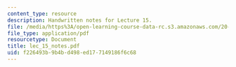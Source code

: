 ```yaml
---
content_type: resource
description: Handwritten notes for Lecture 15.
file: /media/https%3A/open-learning-course-data-rc.s3.amazonaws.com/20-410j-molecular-cellular-and-tissue-biomechanics-be-410j-spring-2003/f226493b9b4bd498ed177149186f6c68_lec_15_notes.pdf
file_type: application/pdf
resourcetype: Document
title: lec_15_notes.pdf
uid: f226493b-9b4b-d498-ed17-7149186f6c68
---
```

